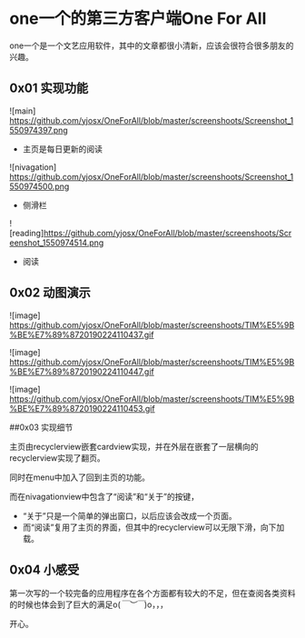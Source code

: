 # one一个的第三方客户端One For All

one一个是一个文艺应用软件，其中的文章都很小清新，应该会很符合很多朋友的兴趣。

## 0x01 实现功能
![main] https://github.com/yjosx/OneForAll/blob/master/screenshoots/Screenshot_1550974397.png

- 主页是每日更新的阅读

![nivagation] https://github.com/yjosx/OneForAll/blob/master/screenshoots/Screenshot_1550974500.png

- 侧滑栏

![reading]https://github.com/yjosx/OneForAll/blob/master/screenshoots/Screenshot_1550974514.png 

- 阅读

## 0x02 动图演示

![image] https://github.com/yjosx/OneForAll/blob/master/screenshoots/TIM%E5%9B%BE%E7%89%8720190224110437.gif

![image] https://github.com/yjosx/OneForAll/blob/master/screenshoots/TIM%E5%9B%BE%E7%89%8720190224110447.gif

![image] https://github.com/yjosx/OneForAll/blob/master/screenshoots/TIM%E5%9B%BE%E7%89%8720190224110453.gif

##0x03  实现细节

主页由recyclerview嵌套cardview实现，并在外层在嵌套了一层横向的recyclerview实现了翻页。

同时在menu中加入了回到主页的功能。

而在nivagationview中包含了“阅读”和“关于”的按键，

- “关于”只是一个简单的弹出窗口，以后应该会改成一个页面。
- 而“阅读”复用了主页的界面，但其中的recyclerview可以无限下滑，向下加载。

## 0x04 小感受

第一次写的一个较完备的应用程序在各个方面都有较大的不足，但在查阅各类资料的时候也体会到了巨大的满足o(*￣︶￣*)o，，，

开心。
